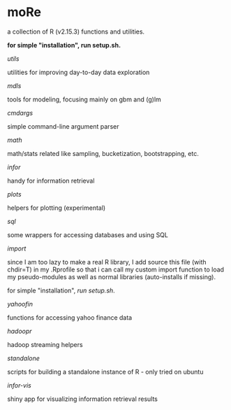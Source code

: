 moRe
========

a collection of R (v2.15.3) functions and utilities.

**for simple "installation", run setup.sh.**

*utils*

utilities for improving day-to-day data exploration

*mdls*

tools for modeling, focusing mainly on gbm and (g)lm

*cmdargs*

simple command-line argument parser

*math*

math/stats related like sampling, bucketization, bootstrapping, etc.

*infor*

handy for information retrieval

*plots*

helpers for plotting (experimental)

*sql*

some wrappers for accessing databases and using SQL

*import*

since I am too lazy to make a real R library, I add source this file (with chdir=T) in my .Rprofile so that i can call my custom import function to load my pseudo-modules as well as normal libraries (auto-installs if missing).

for simple "installation", _run setup.sh_.

*yahoofin*

functions for accessing yahoo finance data

*hadoopr*

hadoop streaming helpers

*standalone*

scripts for building a standalone instance of R - only tried on ubuntu

*infor-vis*

shiny app for visualizing information retrieval results
